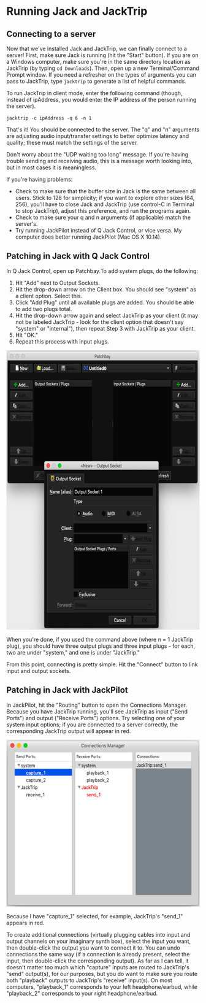 # Running Jack and JackTrip
## Connecting to a server

Now that we've installed Jack and JackTrip, we can finally connect to a server! First, make sure Jack is running (hit the "Start" button). If you are on a Windows computer, make sure you're in the same directory location as JackTrip (by typing `cd Downloads`). Then, open up a new Terminal/Command Prompt window. If you need a refresher on the types of arguments you can pass to JackTrip, type `jacktrip` to generate a list of helpful commands.

To run JackTrip in client mode, enter the following command (though, instead of ipAddress, you would enter the IP address of the person running the server).
```
jacktrip -c ipAddress -q 6 -n 1
```
That's it! You should be connected to the server. The "q" and "n" arguments are adjusting audio input/transfer settings to better optimize latency and quality; these must match the settings of the server.

Don't worry about the "UDP waiting too long" message. If you're having trouble sending and receiving audio, this is a message worth looking into, but in most cases it is meaningless.

If you're having problems:
- Check to make sure that the buffer size in Jack is the same between all users. Stick to 128 for simplicity; if you want to explore other sizes (64, 256), you'll have to close Jack and JackTrip (use control-C in Terminal to stop JackTrip), adjust this preference, and run the programs again.
- Check to make sure your q and n arguments (if applicable) match the server's.
- Try running JackPilot instead of Q Jack Control, or vice versa. My computer does better running JackPilot (Mac OS X 10.14).


## Patching in Jack with Q Jack Control

In Q Jack Control, open up Patchbay.To add system plugs, do the following:
1. Hit "Add" next to Output Sockets.
2. Hit the drop-down arrow on the Client box. You should see "system" as a client option. Select this.
3. Click "Add Plug" until all available plugs are added. You should be able to add two plugs total.
4. Hit the drop-down arrow again and select JackTrip as your client (it may not be labeled JackTrip - look for the client option that doesn't say "system" or "internal"), then repeat Step 3 with JackTrip as your client.
5. Hit "OK."
6. Repeat this process with input plugs.

<p align="center">
  <img width="675" height="729" src="https://github.com/lucylangenb/jacktrip/blob/master/screencaps/qjackctl_patchbay.png?raw=true">
</p>

When you're done, if you used the command above (where n = 1 JackTrip plug), you should have three output plugs and three input plugs - for each, two are under "system," and one is under "JackTrip."

From this point, connecting is pretty simple. Hit the "Connect" button to link input and output sockets.


## Patching in Jack with JackPilot

In JackPilot, hit the "Routing" button to open the Connections Manager. Because you have JackTrip running, you'll see JackTrip as input ("Send Ports") and output ("Receive Ports") options. Try selecting one of your system input options; if you are connected to a server correctly, the corresponding JackTrip output will appear in red.

<p align="center">
  <img width="587" height="435" src="https://github.com/lucylangenb/jacktrip/blob/master/screencaps/jackpilot_connectionswhilerunning.png?raw=true">
</p>

Because I have "capture_1" selected, for example, JackTrip's "send_1" appears in red. 

To create additional connections (virtually plugging cables into input and output channels on your imaginary synth box), select the input you want, then double-click the output you want to connect it to. You can undo connections the same way (if a connection is already present, select the input, then double-click the corresponding output). As far as I can tell, it doesn't matter too much which "capture" inputs are routed to JackTrip's "send" output(s), for our purposes, but you do want to make sure you route both "playback" outputs to JackTrip's "receive" input(s). On most computers, "playback_1" corresponds to your left headphone/earbud, while "playback_2" corresponds to your right headphone/earbud. 
